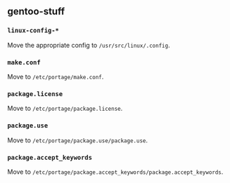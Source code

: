 ## gentoo-stuff

### `linux-config-*`
Move the appropriate config to `/usr/src/linux/.config`.

### `make.conf`
Move to `/etc/portage/make.conf`.

### `package.license`
Move to `/etc/portage/package.license`.

### `package.use`
Move to `/etc/portage/package.use/package.use`.

### `package.accept_keywords`
Move to `/etc/portage/package.accept_keywords/package.accept_keywords`.

